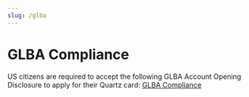 ```yaml
---
slug: /glba
---
```


# GLBA Compliance

US citizens are required to accept the following GLBA Account Opening Disclosure to apply for their Quartz card: <a href="/pdfs/glba-disclosure.pdf" target="_blank" rel="noopener noreferrer">GLBA Compliance</a>
